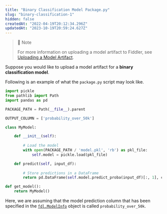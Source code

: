 ```yaml
---
title: "Binary Classification Model Package.py"
slug: "binary-classification-1"
hidden: false
createdAt: "2022-04-19T20:12:34.296Z"
updatedAt: "2023-10-19T20:59:24.627Z"
---
```

> 🚧 Note
> 
> For more information on uploading a model artifact to Fiddler, see [Uploading a Model Artifact](doc:uploading-model-artifacts).

Suppose you would like to upload a model artifact for a **binary classification model**.

Following is an example of what the `package.py` script may look like.

```python
import pickle
from pathlib import Path
import pandas as pd

PACKAGE_PATH = Path(__file__).parent

OUTPUT_COLUMN = ['probability_over_50k']

class MyModel:

    def __init__(self):
        
        # Load the model
        with open(PACKAGE_PATH / 'model.pkl', 'rb') as pkl_file:
            self.model = pickle.load(pkl_file)

    def predict(self, input_df):
        
        # Store predictions in a DataFrame
        return pd.DataFrame(self.model.predict_proba(input_df)[:, 1], columns=OUTPUT_COLUMN)

def get_model():
    return MyModel()
```

Here, we are assuming that the model prediction column that has been specified in the [`fdl.ModelInfo`](ref:fdlmodelinfo) object is called `probability_over_50k`.